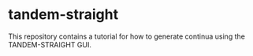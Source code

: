 # tandem-straight
This repository contains a tutorial for how to generate continua using the TANDEM-STRAIGHT GUI. 
